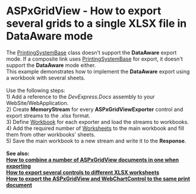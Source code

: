 # ASPxGridView - How to export several grids to a single XLSX file in DataAware mode


The <a href="https://documentation.devexpress.com/#CoreLibraries/clsDevExpressXtraPrintingPrintingSystemBasetopic">PrintingSystemBase</a> class doesn't support the <strong>DataAware</strong> export mode. If a composite link uses <a href="https://documentation.devexpress.com/#CoreLibraries/clsDevExpressXtraPrintingPrintingSystemBasetopic">PrintingSystemBase</a> for export, it doesn't support the <strong>DataAware</strong> mode either.<br>This example demonstrates how to implement the <strong>DataAware</strong> export using a workbook with several sheets.<br><br>Use the following steps:<br>1) Add a reference to the <em>DevExpress.Docs</em> assembly to your WebSite/WebApplication.<br>2) Create <strong>MemoryStream</strong> for every <strong>ASPxGridViewExporter</strong> control and export streams to the .xlsx format.<br>3) Define <a href="https://documentation.devexpress.com/#DocumentServer/clsDevExpressSpreadsheetWorkbooktopic">Workbook</a> for each exporter and load the streams to workbooks.<br>4) Add the required number of <a href="https://documentation.devexpress.com/#CoreLibraries/clsDevExpressSpreadsheetWorksheettopic">Worksheets</a> to the main workbook and fill them from other workbooks' sheets.<br>5) Save the main workbook to a new stream and write it to the <strong>Response</strong>.<strong><br><br>See also:<br><a href="https://www.devexpress.com/Support/Center/p/E1535">How to combine a number of ASPxGridView documents in one when exporting</a><br><a href="https://www.devexpress.com/Support/Center/p/E3626">How to export several controls to different XLSX worksheets</a><br><a href="https://www.devexpress.com/Support/Center/p/E2226">How to export the ASPxGridView and WebChartControl to the same print document</a><br></strong>

<br/>


